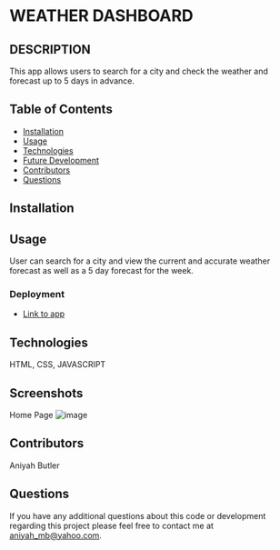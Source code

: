# WEATHER DASHBOARD

## DESCRIPTION

This app allows users to search for a city and check the weather and forecast up to 5 days in advance.

## Table of Contents
* [Installation](#installation)
* [Usage](#usage)
* [Technologies](#technologies)
* [Future Development](#Future)
* [Contributors](#contributors)
* [Questions](#questions) 
   
## Installation

## Usage  
User can search for a city and view the current and accurate weather forecast as well as a 5 day forecast for the week.


### Deployment

* [Link to app]( https://aniyahmb99.github.io/weather-dashboard/)


## Technologies
HTML, CSS, JAVASCRIPT


## Screenshots

Home Page
![image]()

## Contributors
Aniyah Butler

## Questions

If you have any additional questions about this code or development regarding this project please feel free to contact me at aniyah_mb@yahoo.com.

